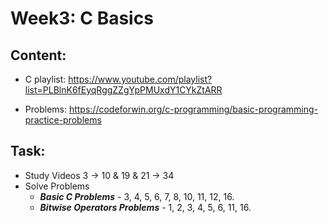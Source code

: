 # Week3: C Basics
## Content:
- C playlist:
https://www.youtube.com/playlist?list=PLBlnK6fEyqRggZZgYpPMUxdY1CYkZtARR


- Problems: https://codeforwin.org/c-programming/basic-programming-practice-problems

## Task:
- Study Videos  3 → 10 & 19 & 21 → 34
- Solve Problems   
    - ***Basic C  Problems*** - 3, 4, 5, 6, 7, 8, 10, 11, 12, 16.
    - ***Bitwise Operators Problems*** - 1, 2, 3, 4, 5, 6, 11, 16.